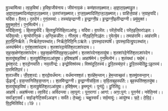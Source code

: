 

  
मु॒ञ्चामि॑त्वा। त्वा॒ह॒विषा॑। ह॒विषा॒जीव॑नाय। जीव॑नाय॒कं। कम॑ज्ञातय॒क्ष्मात्। अ॒ज्ञा॒त॒य॒क्ष्मादु॒त। अ॒ज्ञा॒त॒य॒क्ष्मादित्य॑ज्ञा॒त॒ऽय॒क्ष्मात्। उ॒तरा॑जय॒क्ष्मात्। रा॒ज॒य॒क्ष्मादिति॑रा॒ज॒ऽय॒क्ष्मात्।। ग्राहि॑र्ज॒ग्राह॑। ज॒ग्राह॒यदि॑। यदि॑वा। वै॒तत्। ए॒तदे॑नं। ए॒नं॒तस्या॑:। तस्या॑इन्द्राग्नी। इ॒न्द्रा॒ग्नी॒प्र। इ॒न्द्रा॒ग्नी॒इती॑न्द्राग्नी। प्रमु॑मुक्तं। मु॒मु॒क्त॒मे॒नं॒। ए॒न॒मित्ये॑नं।।  
यदि॑क्षि॒तायु॑:। क्षि॒तायु॒र्यदि॑। क्षि॒तायु॒रिति॑क्षि॒तऽआ॑यु:। यदि॑वा। वा॒परे॑त:। परे॑तो॒यदि॑। परे॑त॒इति॒परा॑ऽइत:। यदि॑मृ॒त्यो:। मृ॒त्योर॑न्ति॒कं। अ॒न्ति॒कन्नी॑त:। नी॑तए॒व। नी॑त॒इति॒निऽइ॑त:। ए॒वेत्ये॒व।। तमाह॑रामि। आह॑रामि। ह॒रा॒मि॒निर्ऋ॑ते:। निर्ऋ॑तेरु॒पस्था॑त्। निर्ऋ॑ते॒रिति॒नि:ऽऋ॑ते:। उ॒पस्था॒दस्पा॑र्षं। उ॒पस्था॒दित्यु॒पऽस्था॑त्। अस्पा॑र्षमेनं। ए॒नं॒श॒तशा॑रदाय। श॒तशा॑रदा॒येति॑श॒तऽशा॑रदाय।।  
स॒ह॒स्रा॒क्षेण॑श॒तशा॑रदेन। स॒ह॒स्रा॒क्षेणॆति॑स॒ह॒स्र॒ऽअ॒क्षेण॑। श॒तशा॑रदेनश॒तायु॑षा। श॒तशा॑रदे॒नेति॑श॒तऽशा॑रदेन। श॒तायु॑षाह॒विषा॑। श॒तयु॒षेति॑श॒तऽआ॑युषा। ह॒विषाहा॑र्षं। आहा॑र्षमेनं। ए॒न॒मित्ये॑नं।। श॒तंयथा॑। यथे॒मं। इ॒मंश॒रद॑:। श॒रदो॒नया॑ति। नया॒तीन्द्र॑:। इन्द्रो॒विश्व॑स्य। विश्व॑दुरि॒तस्य॑। दु॒रि॒तस्य॑पा॒रं। दु॒रि॒तस्येति॑दु॒:ऽइ॒तस्य॑। पा॒रमिति॑पा॒रं।।  
श॒तञ्जी॑व। जी॒व॒श॒रद॑:। श॒रदो॒वर्ध॑मान:। वर्ध॑मानश्श॒तं। श॒तंहे॑म॒न्तान्। हे॒म॒न्ताच्छ॒तं। श॒तमु॑वसन्ता॒न्। ऊँ॒इत्यूँ॑। व॒स॒न्तानिति॑व॒स॒न्तान्।। श॒तमि॑न्द्रा॒ग्नी। इ॒न्द्रा॒ग्नीस॑वि॒ता। स॒वि॒ताबृह॒स्पति॑:। बृह॒स्पति॑श्श॒तयु॑षा। श॒तायु॑षाह॒विषा॑। श॒तायु॒षेति॑श॒तऽआ॑युषा। ह॒विषे॒मम्। इ॒मम्पुन॑:। पुन॑र्दु:। दु॒रिति॑दु:।।  
आहा॑र्षं। अहा॑र्षन्त्वा। त्वा॒वि॑दं। अवि॑दन्त्वा। त्वा॒पुन॑:। पुन॒रागाः॑। आगा॑:। अगा॒:पुन॑:। पुन॒र्नव॑। नवेति॒नव॑।। सर्वा॑ङ्ग॒सर्वं॑। सर्वा॒ङ्गेति॒सर्व॑ऽअङ्ग। सर्वं॑ते। ते॒चक्षु॑:। चक्षु॒स्सर्वं॑। सर्व॒मायु॑:। आयु॑श्च। च॒ते॒। ते॒वि॒दं॒। वि॒द॒मिति॑विदं।।19 ।।  
